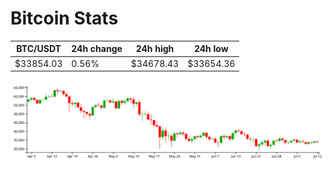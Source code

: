 # Bitcoin Stats

BTC/USDT|24h change|24h high|24h low|
|---|---|---|---|
|$33854.03|0.56%|$34678.43|$33654.36|

<img src="./chart.svg">
